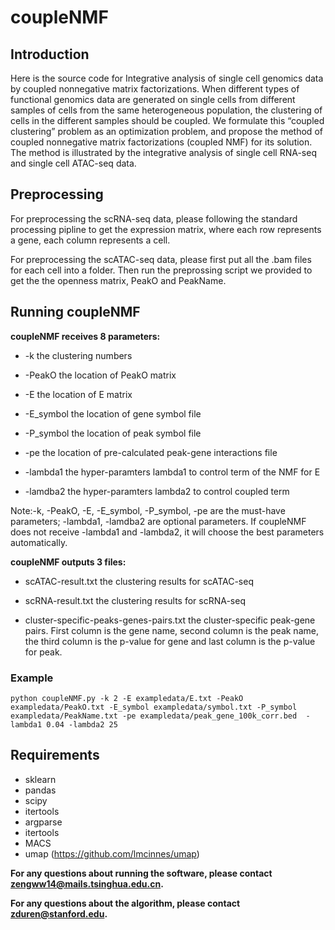 # coupleNMF

## Introduction
Here is the source code for Integrative analysis of single cell genomics data by coupled nonnegative matrix factorizations. When different types of functional genomics data are generated on single cells from different samples of cells from the same heterogeneous population, the clustering of cells in the different samples should be coupled. We formulate this “coupled clustering” problem as an optimization problem, and propose the method of coupled nonnegative matrix factorizations (coupled NMF) for its solution. The method is illustrated by the integrative analysis of single cell RNA-seq and single cell ATAC-seq data.

## Preprocessing
For preprocessing the scRNA-seq data, please following the standard processing pipline to get the expression matrix, where each row represents a gene, each column represents a cell.

For preprocessing the scATAC-seq data, please first put all the .bam files for each cell into a folder. Then run the preprossing script we provided to get the the openness matrix, PeakO and PeakName. 


## Running coupleNMF
**coupleNMF receives 8 parameters:**

* -k         the clustering numbers

* -PeakO     the location of PeakO matrix

* -E         the location of E matrix

* -E_symbol  the location of gene symbol file

* -P_symbol  the location of peak symbol file

* -pe        the location of pre-calculated peak-gene interactions file 

* -lambda1   the hyper-paramters lambda1 to control term of the NMF for E 

* -lamdba2   the hyper-paramters lambda2 to control coupled term

Note:-k, -PeakO, -E, -E_symbol, -P_symbol, -pe are the must-have parameters; 
-lambda1, -lamdba2 are optional parameters. If coupleNMF does not receive -lambda1 and -lambda2, it will choose the best parameters automatically.

**coupleNMF outputs 3 files:**

* scATAC-result.txt                       the clustering results for scATAC-seq

* scRNA-result.txt                        the clustering results for scRNA-seq

* cluster-specific-peaks-genes-pairs.txt  the cluster-specific peak-gene pairs. First column is the gene name, second column is the peak name, the third column is the p-value for gene and last column is the p-value for peak. 



### Example

```
python coupleNMF.py -k 2 -E exampledata/E.txt -PeakO exampledata/PeakO.txt -E_symbol exampledata/symbol.txt -P_symbol exampledata/PeakName.txt -pe exampledata/peak_gene_100k_corr.bed  -lambda1 0.04 -lambda2 25

```


## Requirements
* sklearn
* pandas
* scipy
* itertools
* argparse 
* itertools
* MACS
* umap (https://github.com/lmcinnes/umap)



**For any questions about running the software, please contact <zengww14@mails.tsinghua.edu.cn>.**

**For any questions about the algorithm, please contact <zduren@stanford.edu>.**

